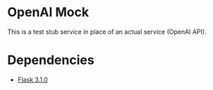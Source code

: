 # OpenAI Mock

This is a test stub service in place of an actual service (OpenAI API).

# Dependencies

- [Flask 3.1.0]([https://www.nrecosite.com/video_converter_net.aspx](https://pypi.org/project/Flask/))
